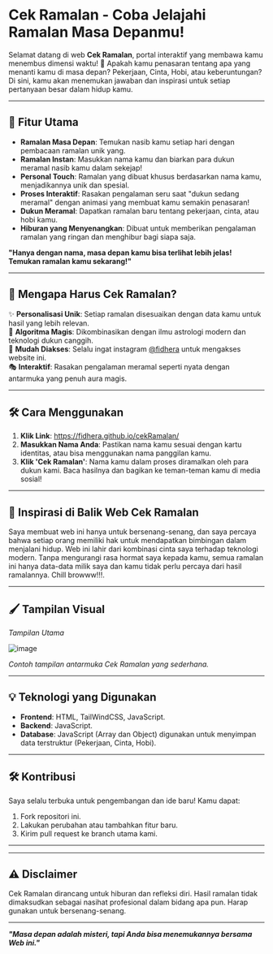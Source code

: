 <!--
### Clone this repository
```bash
git clone https://github.com/fidhera/cekRamalan.git
```
-->

# Cek Ramalan - Coba Jelajahi Ramalan Masa Depanmu!

Selamat datang di web **Cek Ramalan**, portal interaktif yang membawa kamu menembus dimensi waktu! 🌌 Apakah kamu penasaran tentang apa yang menanti kamu di masa depan? Pekerjaan, Cinta, Hobi, atau keberuntungan? Di sini, kamu akan menemukan jawaban dan inspirasi untuk setiap pertanyaan besar dalam hidup kamu.

---

## 🚀 Fitur Utama

- **Ramalan Masa Depan**: Temukan nasib kamu setiap hari dengan pembacaan ramalan unik yang.
- **Ramalan Instan**: Masukkan nama kamu dan biarkan para dukun meramal nasib kamu dalam sekejap!
- **Personal Touch**: Ramalan yang dibuat khusus berdasarkan nama kamu, menjadikannya unik dan spesial.
- **Proses Interaktif**: Rasakan pengalaman seru saat "dukun sedang meramal" dengan animasi yang membuat kamu semakin penasaran!
- **Dukun Meramal**: Dapatkan ramalan baru tentang pekerjaan, cinta, atau hobi kamu.
- **Hiburan yang Menyenangkan**: Dibuat untuk memberikan pengalaman ramalan yang ringan dan menghibur bagi siapa saja.

**"Hanya dengan nama, masa depan kamu bisa terlihat lebih jelas! Temukan ramalan kamu sekarang!"**

<!--
- **Pilih Kategori**: Dari cinta, karier, hingga keuangan—temukan panduan yang Anda butuhkan.  
- **Ramalan Kartu Tarot**: Jelajahi misteri hidup melalui kartu-kartu magis.  
- **Numerologi**: Angka-angka berbicara! Temukan makna di balik tanggal lahir Anda.  
- **Zodiak 360°**: Lihat prediksi lengkap berdasarkan zodiak Anda.
  -->

---

## 🌟 Mengapa Harus Cek Ramalan?

✨ **Personalisasi Unik**: Setiap ramalan disesuaikan dengan data kamu untuk hasil yang lebih relevan.  
🧙 **Algoritma Magis**: Dikombinasikan dengan ilmu astrologi modern dan teknologi dukun canggih.  
📱 **Mudah Diakses**: Selalu ingat instagram [@fidhera](https://instagram.com/fidhera)   untuk mengakses website ini.  
🎭 **Interaktif**: Rasakan pengalaman meramal seperti nyata dengan antarmuka yang penuh aura magis.  

---

## 🛠️ Cara Menggunakan

1. **Klik Link**: https://fidhera.github.io/cekRamalan/
2. **Masukkan Nama Anda**: Pastikan nama kamu sesuai dengan kartu identitas, atau bisa menggunakan nama panggilan kamu.  
3. **Klik 'Cek Ramalan'**: Nama kamu dalam proses diramalkan oleh para dukun kami. Baca hasilnya dan bagikan ke teman-teman kamu di media sosial!  

---

## 🌌 Inspirasi di Balik Web Cek Ramalan

Saya membuat web ini hanya untuk bersenang-senang, dan saya percaya bahwa setiap orang memiliki hak untuk mendapatkan bimbingan dalam menjalani hidup. Web ini lahir dari kombinasi cinta saya terhadap teknologi modern. Tanpa mengurangi rasa hormat saya kepada kamu, semua ramalan ini hanya data-data milik saya dan kamu tidak perlu percaya dari hasil ramalannya. Chill browww!!!.  

---

## 🖌️ Tampilan Visual

*Tampilan Utama*

![image](https://github.com/user-attachments/assets/f1ffb342-1cb7-47b9-a5ef-16afabc49a39)
  
*Contoh tampilan antarmuka Cek Ramalan yang sederhana.*

---

## 💡 Teknologi yang Digunakan

- **Frontend**: HTML, TailWindCSS, JavaScript.
- **Backend**: JavaScript.
- **Database**: JavaScript (Array dan Object) digunakan untuk menyimpan data terstruktur (Pekerjaan, Cinta, Hobi).
<!--
- **API**: Integrasi dengan berbagai API astrologi dan numerologi.  -->

---

## 🛠️ Kontribusi  

Saya selalu terbuka untuk pengembangan dan ide baru! Kamu dapat:  
1. Fork repositori ini.  
2. Lakukan perubahan atau tambahkan fitur baru.  
3. Kirim pull request ke branch utama kami.  

---
<!-- ------------------
## 📫 Hubungi Kami

Punya pertanyaan atau ide? Jangan ragu untuk menghubungi kami di:  
📧 Email: support@gmail.com  
🌐 Website: [CekRamalan](https://futuresight.com)  
📱 Instagram: [@fidhera](https://instagram.com/fidhera)  
-->
---

## ⚠️ Disclaimer  

Cek Ramalan dirancang untuk hiburan dan refleksi diri. Hasil ramalan tidak dimaksudkan sebagai nasihat profesional dalam bidang apa pun. Harap gunakan untuk bersenang-senang.  

---

***"Masa depan adalah misteri, tapi Anda bisa menemukannya bersama Web ini."***
